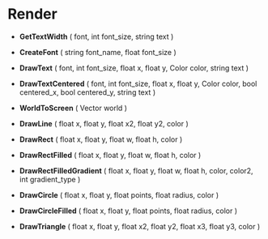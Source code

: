 # Render
* **GetTextWidth** ( font, int font_size, string text )
* **CreateFont** ( string font_name, float font_size )

* **DrawText** ( font, int font_size, float x, float y, Color color, string text )
* **DrawTextCentered** ( font, int font_size, float x, float y, Color color, bool centered_x, bool centered_y, string text )
* **WorldToScreen** ( Vector world )
* **DrawLine** ( float x, float y, float x2, float y2, color )
* **DrawRect** ( float x, float y, float w, float h, color )
* **DrawRectFilled** ( float x, float y, float w, float h, color )
* **DrawRectFilledGradient** ( float x, float y, float w, float h, color, color2, int gradient_type )
* **DrawCircle** ( float x, float y, float points, float radius, color )
* **DrawCircleFilled** ( float x, float y, float points, float radius, color )
* **DrawTriangle** ( float x, float y, float x2, float y2, float x3, float y3, color )
